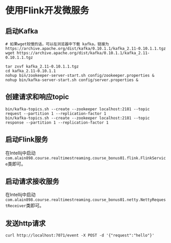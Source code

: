 # 使用Flink开发微服务

## 启动Kafka

```
# 如果wget较慢的话，可以在浏览器中下载 kafka，链接为 https://archive.apache.org/dist/kafka/0.10.1.1/kafka_2.11-0.10.1.1.tgz 
wget https://archive.apache.org/dist/kafka/0.10.1.1/kafka_2.11-0.10.1.1.tgz

tar zxvf kafka_2.11-0.10.1.1.tgz
cd kafka_2.11-0.10.1.1
nohup bin/zookeeper-server-start.sh config/zookeeper.properties &
nohup bin/kafka-server-start.sh config/server.properties &
```

## 创建请求和响应topic

```
bin/kafka-topics.sh --create --zookeeper localhost:2181 --topic request --partition 1 --replication-factor 1
bin/kafka-topics.sh --create --zookeeper localhost:2181 --topic response --partition 1 --replication-factor 1
```


## 启动Flink服务

在Intellij中启动`com.alain898.course.realtimestreaming.course_bonus01.flink.FlinkService`类即可。

## 启动请求接收服务

在Intellij中启动`com.alain898.course.realtimestreaming.course_bonus01.netty.NettyRequestReceiver`类即可。

## 发送http请求

```
curl http://localhost:7071/event -X POST -d '{"request":"hello"}'
```

